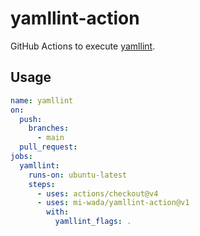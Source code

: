 # yamllint-action

GitHub Actions to execute [yamllint](https://github.com/adrienverge/yamllint).

## Usage

```yaml
name: yamllint
on:
  push:
    branches:
      - main
  pull_request:
jobs:
  yamllint:
    runs-on: ubuntu-latest
    steps:
      - uses: actions/checkout@v4
      - uses: mi-wada/yamllint-action@v1
        with:
          yamllint_flags: .
```
